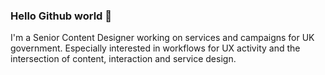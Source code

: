 ### Hello Github world 👋

I'm a Senior Content Designer working on services and campaigns for UK government. Especially interested in workflows for UX activity and the intersection of content, interaction and service design.

